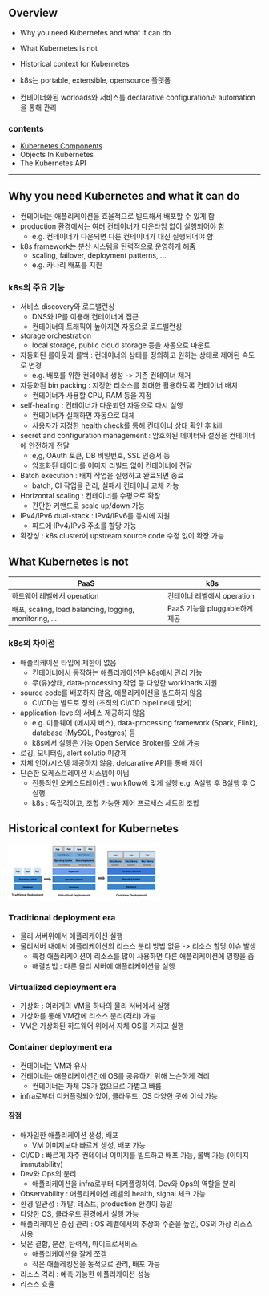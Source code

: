 ## Overview

- Why you need Kubernetes and what it can do
- What Kubernetes is not
- Historical context for Kubernetes

- k8s는 portable, extensible, opensource 플랫폼
- 컨테이너화된 worloads와 서비스를 declarative configuration과 automation을 통해 관리

### contents

- [Kubernetes Components](KubernetesComponents.md)
- Objects In Kubernetes
- The Kubernetes API

---

## Why you need Kubernetes and what it can do

- 컨테이너는 애플리케이션을 효율적으로 빌드해서 배포할 수 있게 함
- production 환경에서는 여러 컨테이너가 다운타임 없이 실행되어야 함
    - e.g. 컨테이너가 다운되면 다른 컨테이너가 대신 실행되어야 함
- k8s framework는 분산 시스템을 탄력적으로 운영하게 해줌
    - scaling, failover, deployment patterns, ...
    - e.g. 카나리 배포를 지원

### k8s의 주요 기능

- 서비스 discovery와 로드밸런싱
    - DNS와 IP를 이용해 컨테이너에 접근
    - 컨테이너의 트래픽이 높아지면 자동으로 로드밸런싱
- storage orchestration
    - local storage, public cloud storage 등을 자동으로 마운트
- 자동화된 롤아웃과 롤백 : 컨테이너의 상태를 정의하고 원하는 상태로 제어된 속도로 변경
    - e.g. 배포를 위한 컨테이너 생성 -> 기존 컨테이너 제거
- 자동화된 bin packing : 지정한 리소스를 최대한 활용하도록 컨테이너 배치
    - 컨테이너가 사용할 CPU, RAM 등을 지정
- self-healing : 컨테이너가 다운되면 자동으로 다시 실행
    - 컨테이너가 실패하면 자동으로 대체
    - 사용자가 지정한 health check를 통해 컨테이너 상태 확인 후 kill
- secret and configuration management : 암호화된 데이터와 설정을 컨테이너에 안전하게 전달
    - e,g, OAuth 토큰, DB 비밀번호, SSL 인증서 등
    - 암호화된 데이터를 이미지 리빌드 없이 컨테이너에 전달
- Batch execution : 배치 작업을 실행하고 완료되면 종료
    - batch, CI 작업을 관리, 실패시 컨테이너 교체 가능
- Horizontal scaling : 컨테이너를 수평으로 확장
    - 간단한 커맨드로 scale up/down 가능
- IPv4/IPv6 dual-stack : IPv4/IPv6를 동시에 지원
    - 파드에 IPv4/IPv6 주소를 할당 가능
- 확장성 : k8s cluster에 upstream source code 수정 없이 확장 가능

## What Kubernetes is not

| PaaS                                                  | k8s                     |
|-------------------------------------------------------|-------------------------|
| 하드웨어 레벨에서 operation                                   | 컨테이너 레벨에서 operation     |
| 배포, scaling, load balancing, logging, monitoring, ... | PaaS 기능을 pluggable하게 제공 |

### k8s의 차이점

- 애플리케이션 타입에 제한이 없음
    - 컨테이너에서 동작하는 애플리케이션은 k8s에서 관리 가능
    - 무(유)상태, data-processing 작업 등 다양한 workloads 지원
- source code를 배포하지 않음, 애플리케이션을 빌드하지 않음
    - CI/CD는 별도로 정의 (조직의 CI/CD pipeline에 맞게)
- application-level의 서비스 제공하지 않음
    - e.g. 미들웨어 (메시지 버스), data-processing framework (Spark, Flink), database (MySQL, Postgres) 등
    - k8s에서 실행은 가능 Open Service Broker를 오해 가능
- 로깅, 모니터링, alert solutio 미강제
- 자체 언어/시스템 제공하지 않음. delcarative API를 통해 제어
- 단순한 오케스트레이션 시스템이 아님
    - 전통적인 오케스트레이션 : workflow에 맞게 실행 e.g. A실행 후 B실행 후 C실행
    - k8s : 독립적이고, 조합 가능한 제어 프로세스 세트의 조합

## Historical context for Kubernetes

![img.png](img.png)

### Traditional deployment era

- 물리 서버위에서 애플리케이션 실행
- 물리서버 내에서 애플리케이션의 리소스 분리 방법 없음 -> 리소스 할당 이슈 발생
    - 특정 애플리케이션이 리소스를 많이 사용하면 다른 애플리케이션에 영향을 줌
    - 해결방법 : 다른 물리 서버에 애플리케이션을 실행

### Virtualized deployment era

- 가상화 : 여러개의 VM을 하나의 물리 서버에서 실행
- 가상화를 통해 VM간에 리소스 분리(격리) 가능
- VM은 가상화된 하드웨어 위에서 자체 OS를 가지고 실행

### Container deployment era

- 컨테이너는 VM과 유사
- 컨테이너는 애플리케이션간에 OS를 공유하기 위해 느슨하게 격리
    - 컨테이너는 자체 OS가 없으므로 가볍고 빠름
- infra로부터 디커플링되어있어, 클라우드, OS 다양한 곳에 이식 가능

#### 장점

- 애자일한 애플리케이션 생성, 배포
    - VM 이미지보다 빠르게 생성, 배포 가능
- CI/CD : 빠르게 자주 컨테이너 이미지를 빌드하고 배포 가능, 롤백 가능 (이미지 immutability)
- Dev와 Ops의 분리
    - 애플리케이션을 infra로부터 디커플링하여, Dev와 Ops의 역할을 분리
- Observability : 애플리케이션 레벨의 health, signal 체크 가능
- 환경 일관성 : 개발, 테스트, production 환경이 동일
- 다양한 OS, 클라우드 환경에서 실행 가능
- 애플리케이션 중심 관리 : OS 레벨에서의 추상화 수준을 높임, OS의 가상 리소스 사용
- 낮은 결합, 분산, 탄력적, 마이크로서비스
    - 애플리케이션을 잘게 쪼갬
    - 작은 애플레킹션을 동적으로 관리, 배포 가능
- 리소스 격리 : 예측 가능한 애플리케이션 성능
- 리소스 효율
